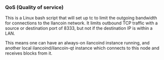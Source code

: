 ### QoS (Quality of service) ###

This is a Linux bash script that will set up tc to limit the outgoing bandwidth for connections to the Ilancoin network. It limits outbound TCP traffic with a source or destination port of 8333, but not if the destination IP is within a LAN.

This means one can have an always-on ilancoind instance running, and another local ilancoind/ilancoin-qt instance which connects to this node and receives blocks from it.
